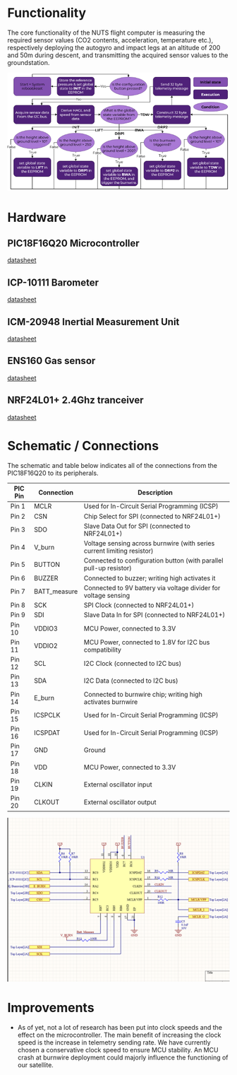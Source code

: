 # Functionality
The core functionality of the NUTS flight computer is measuring the required sensor values (CO2 contents, acceleration, temperature etc.), respectively deploying the autogyro and impact legs at an altitude of 200 and 50m during descent, and transmitting the acquired sensor values to the groundstation.

![Finite State Machine](../img/flowchart.png)

# Hardware
## PIC18F16Q20 Microcontroller
[datasheet](https://ww1.microchip.com/downloads/aemDocuments/documents/MCU08/ProductDocuments/DataSheets/PIC18F06-16Q20-Microcontroller-Data-Sheet-DS40002387.pdf)

## ICP-10111 Barometer
[datasheet](https://invensense.tdk.com/wp-content/uploads/2021/06/DS-000177-ICP-10111-v1.3.pdf)

## ICM-20948 Inertial Measurement Unit
[datasheet](https://invensense.tdk.com/wp-content/uploads/2016/06/DS-000189-ICM-20948-v1.3.pdf)

## ENS160 Gas sensor
[datasheet](https://www.mouser.com/datasheet/2/1081/SC_001224_DS_1_ENS160_Datasheet_Rev_0_95-2258311.pdf)

## NRF24L01+ 2.4Ghz tranceiver
[datasheet](https://docs-be.nordicsemi.com/bundle/nRF24L01P_PS_v1.0/raw/resource/enus/nRF24L01P_PS_v1.0.pdf)

# Schematic / Connections
The schematic and table below indicates all of the connections from the PIC18F16Q20 to its peripherals. 

| **PIC Pin** | **Connection**                           | **Description**                                                                 |
|-------------|-------------------------------------------|---------------------------------------------------------------------------------|
| Pin 1       | MCLR                                      | Used for In-Circuit Serial Programming (ICSP)                                   |
| Pin 2       | CSN                                       | Chip Select for SPI (connected to NRF24L01+)                                    |
| Pin 3       | SDO                                       | Slave Data Out for SPI (connected to NRF24L01+)                                 |
| Pin 4       | V_burn                                    | Voltage sensing across burnwire (with series current limiting resistor)         |
| Pin 5       | BUTTON                                    | Connected to configuration button (with parallel pull-up resistor)              |
| Pin 6       | BUZZER                                    | Connected to buzzer; writing high activates it                                  |
| Pin 7       | BATT_measure                              | Connected to 9V battery via voltage divider for voltage sensing                 |
| Pin 8       | SCK                                       | SPI Clock (connected to NRF24L01+)                                              |
| Pin 9       | SDI                                       | Slave Data In for SPI (connected to NRF24L01+)                                  |
| Pin 10      | VDDIO3                                    | MCU Power, connected to 3.3V                                                    |
| Pin 11      | VDDIO2                                    | MCU Power, connected to 1.8V for I2C bus compatibility                          |
| Pin 12      | SCL                                       | I2C Clock (connected to I2C bus)                                                |
| Pin 13      | SDA                                       | I2C Data (connected to I2C bus)                                                 |
| Pin 14      | E_burn                                    | Connected to burnwire chip; writing high activates burnwire                     |
| Pin 15      | ICSPCLK                                   | Used for In-Circuit Serial Programming (ICSP)                                   |
| Pin 16      | ICSPDAT                                   | Used for In-Circuit Serial Programming (ICSP)                                   |
| Pin 17      | GND                                       | Ground                                                                           |
| Pin 18      | VDD                                       | MCU Power, connected to 3.3V                                                    |
| Pin 19      | CLKIN                                     | External oscillator input                                                       |
| Pin 20      | CLKOUT                                    | External oscillator output                                                      |

![MCU schematic](../img/MCU.png)

# Improvements
 - As of yet, not a lot of research has been put into clock speeds and the effect on the microcontroller. The main benefit of increasing the clock speed is the increase in telemetry sending rate. We have currently chosen a conservative clock speed to ensure MCU stability. An MCU crash at burnwire deployment could majorly influence the functioning of our satellite.
